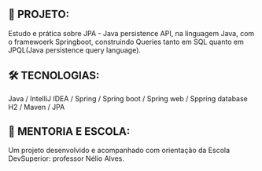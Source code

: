 ## 🚀 PROJETO: 
Estudo e prática sobre JPA - Java persistence API, na linguagem Java, com o framewoerk Springboot, construindo Queries tanto em SQL quanto em JPQL(Java persistence query language).

## 🛠️ TECNOLOGIAS: 
Java / IntelliJ IDEA / Spring / Spring boot / Spring web / Sppring database H2 / Maven / JPA

## 🔧 MENTORIA E ESCOLA:
Um projeto desenvolvido e acompanhado com orientação da Escola DevSuperior: professor Nélio Alves.
